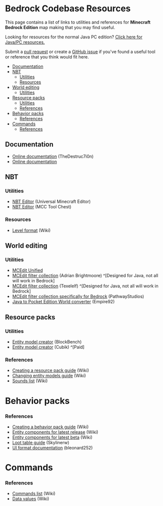 # Bedrock Codebase Resources

This page contains a list of links to utilities and references for **Minecraft Bedrock Edition** map making that you may find useful.

Looking for resources for the normal Java PC edition? [Click here for Java/PC resources.](/wiki/resources)

Submit a [pull request](https://github.com/MinecraftCommands/wiki/pulls) or create a [GitHub issue](https://github.com/MinecraftCommands/wiki/issues) if you've found a useful tool or reference that you think would fit here.

  - [Documentation](#documentation)
  - [NBT](#nbt)
    - [Utilities](#utilities)
    - [Resources](#resources)
  - [World editing](#world-editing)
    - [Utilities](#utilities)
  - [Resource packs](#resource-packs)
    - [Utilities](#utilities)
    - [References](#references)
- [Behavior packs](#behavior-packs)
    - [References](#references)
- [Commands](#commands)
    - [References](#references)

## Documentation

* [Online documentation](https://bedrock.dev) (TheDestruc7i0n)
* [Online documentation](https://wiki.bedrock.dev)

## NBT

### Utilities

* [NBT Editor](http://universalminecrafteditor.com/software/UniversalMC_setup.exe?fdl=1) (Universal Minecraft Editor)
* [NBT Editor](http://www.mcctoolchest.com/Download) (MCC Tool Chest)

### Resources
* [Level format](https://minecraft.wiki/Bedrock_Edition_level_format) (Wiki)

## World editing

### Utilities

* [MCEdit Unified](http://www.mcedit-unified.net)
* [MCEdit filter collection](http://www.brightmoore.net/mcedit-filters-1) (Adrian Brightmoore) ^[Designed for Java, not all will work in Bedrock]
* [MCEdit filter collection](http://elemanser.com/filters.html) (Texelelf) ^[Designed for Java, not all will work in Bedrock] 
* [MCEdit filter collection specifically for Bedrock](https://github.com/PathwayStudios/Bedrock_MCEdit_Filters/blob/master/CreateShops_README.md) (PathwayStudios)
* [Java to Pocket Edition World converter](https://www.planetminecraft.com/mod/anvil-to-leveldb-converter-java-to-pocket-edition/) (Empire92)

## Resource packs

### Utilities

* [Entity model creator](http://server.zofenia.de/blockbench/) (BlockBench)
* [Entity model creator](https://cubik.studio/) (Cubik) ^[Paid]

### References

* [Creating a resource pack guide](http://minecraft.wiki/Tutorials/Creating_resource_pack_add-ons) (Wiki)
* [Changing entity models guide](http://minecraft.wiki/Tutorials/Changing_Minecraft_entity_models) (Wiki)
* [Sounds list](https://minecraft.wiki/Sounds.json/Bedrock_Edition_values) (Wiki)

# Behavior packs

### References

* [Creating a behavior pack guide](http://minecraft.wiki/Tutorials/Creating_behavior_packs) (Wiki)
* [Entity components for latest release](http://minecraft.wiki/Pocket_Edition_entity_components) (Wiki)
* [Entity components for latest beta](https://minecraft.wiki/Bedrock_Beta_Add-On_Documentation) (Wiki)
* [Loot table guide](http://www.minecraftforum.net/forums/minecraft-pocket-edition/mcpe-maps/mcpe-map-help-requests/2838965-custom-loot-tables-for-pe-win10) (Skylinerw)
* [UI format documentation](https://github.com/bleonard252/mc-uijson/wiki) (bleonard252)

# Commands

### References

* [Commands list](http://minecraft.wiki/Commands) (Wiki)
* [Data values](https://minecraft.wiki/Bedrock_Edition_data_values) (Wiki)
